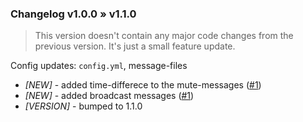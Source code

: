 ### Changelog v1.0.0 » v1.1.0
> This version doesn't contain any major code changes from the previous version. It's just a small feature update.

Config updates: `config.yml`, message-files

- *[NEW]* - added time-differece to the mute-messages ([#1](https://github.com/supercrafter333/BetterMute/issues/1))
- *[NEW]* - added broadcast messages ([#1](https://github.com/supercrafter333/BetterMute/issues/1))
- *[VERSION]* - bumped to 1.1.0